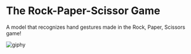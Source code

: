 # The Rock-Paper-Scissor Game

A model that recognizes hand gestures made in the Rock, Paper, Scissors game!

![giphy](https://github.com/sairagillani18k/RockPaperScissor/assets/58274863/577f703e-bb46-48cf-af6b-2a9ab0d3f69e)
